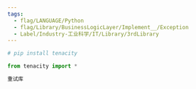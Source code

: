 ```yaml
---
tags:
  - flag/LANGUAGE/Python
  - flag/Library/BusinessLogicLayer/Implement__/Exception
  - Label/Industry-工业科学/IT/Library/3rdLibrary
---
```


```python
# pip install tenacity

from tenacity import *

重试库

```
